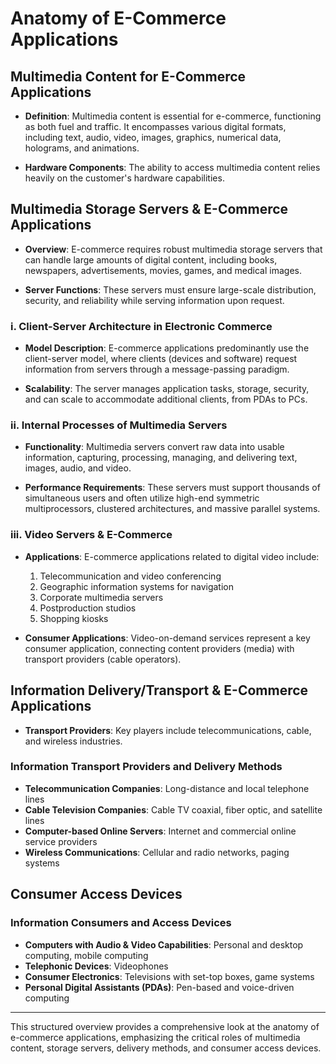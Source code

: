 # Anatomy of E-Commerce Applications

## Multimedia Content for E-Commerce Applications

- **Definition**: Multimedia content is essential for e-commerce, functioning as both fuel and traffic. It encompasses various digital formats, including text, audio, video, images, graphics, numerical data, holograms, and animations.
  
- **Hardware Components**: The ability to access multimedia content relies heavily on the customer's hardware capabilities.

## Multimedia Storage Servers & E-Commerce Applications

- **Overview**: E-commerce requires robust multimedia storage servers that can handle large amounts of digital content, including books, newspapers, advertisements, movies, games, and medical images.

- **Server Functions**: These servers must ensure large-scale distribution, security, and reliability while serving information upon request.

### i. Client-Server Architecture in Electronic Commerce

- **Model Description**: E-commerce applications predominantly use the client-server model, where clients (devices and software) request information from servers through a message-passing paradigm.

- **Scalability**: The server manages application tasks, storage, security, and can scale to accommodate additional clients, from PDAs to PCs.

### ii. Internal Processes of Multimedia Servers

- **Functionality**: Multimedia servers convert raw data into usable information, capturing, processing, managing, and delivering text, images, audio, and video.

- **Performance Requirements**: These servers must support thousands of simultaneous users and often utilize high-end symmetric multiprocessors, clustered architectures, and massive parallel systems.

### iii. Video Servers & E-Commerce

- **Applications**: E-commerce applications related to digital video include:
  1. Telecommunication and video conferencing
  2. Geographic information systems for navigation
  3. Corporate multimedia servers
  4. Postproduction studios
  5. Shopping kiosks
  
- **Consumer Applications**: Video-on-demand services represent a key consumer application, connecting content providers (media) with transport providers (cable operators).

## Information Delivery/Transport & E-Commerce Applications

- **Transport Providers**: Key players include telecommunications, cable, and wireless industries.
  
### Information Transport Providers and Delivery Methods

- **Telecommunication Companies**: Long-distance and local telephone lines
- **Cable Television Companies**: Cable TV coaxial, fiber optic, and satellite lines
- **Computer-based Online Servers**: Internet and commercial online service providers
- **Wireless Communications**: Cellular and radio networks, paging systems

## Consumer Access Devices

### Information Consumers and Access Devices

- **Computers with Audio & Video Capabilities**: Personal and desktop computing, mobile computing
- **Telephonic Devices**: Videophones
- **Consumer Electronics**: Televisions with set-top boxes, game systems
- **Personal Digital Assistants (PDAs)**: Pen-based and voice-driven computing

---

This structured overview provides a comprehensive look at the anatomy of e-commerce applications, emphasizing the critical roles of multimedia content, storage servers, delivery methods, and consumer access devices.